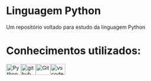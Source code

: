 # Linguagem Python
Um repositório voltado para estudo da linguagem Python

# Conhecimentos utilizados:
<div style="display: flex;">
  <img src="https://cdn.jsdelivr.net/gh/devicons/devicon/icons/python/python-original.svg" alt="Python" height="30" width="40">
  <img src="https://cdn.jsdelivr.net/gh/devicons/devicon/icons/github/github-original.svg" alt="github" height="30" width="40">
  <img src="https://cdn.jsdelivr.net/gh/devicons/devicon/icons/git/git-original.svg" alt="Git" height="30" width="40"/>
  <img src="https://cdn.jsdelivr.net/gh/devicons/devicon/icons/vscode/vscode-original.svg" alt="vscode" height="30" width="40">
</div>
